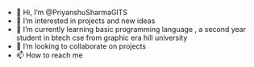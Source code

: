- 👋 Hi, I’m @PriyanshuSharmaGITS
- 👀 I’m interested in projects and new ideas
- 🌱 I’m currently learning basic programming language , a second year student in btech cse from graphic era hill university
- 💞️ I’m looking to collaborate on projects
- 📫 How to reach me 

<!---
UzuiRoarGITS/UzuiRoarGITS is a ✨ special ✨ repository because its `README.md` (this file) appears on your GitHub profile.
You can click the Preview link to take a look at your changes.
--->
